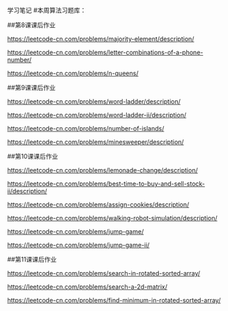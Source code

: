 学习笔记
#本周算法习题库：

##第8课课后作业

https://leetcode-cn.com/problems/majority-element/description/

https://leetcode-cn.com/problems/letter-combinations-of-a-phone-number/

https://leetcode-cn.com/problems/n-queens/

##第9课课后作业

https://leetcode-cn.com/problems/word-ladder/description/

https://leetcode-cn.com/problems/word-ladder-ii/description/

https://leetcode-cn.com/problems/number-of-islands/

https://leetcode-cn.com/problems/minesweeper/description/

##第10课课后作业

https://leetcode-cn.com/problems/lemonade-change/description/

https://leetcode-cn.com/problems/best-time-to-buy-and-sell-stock-ii/description/

https://leetcode-cn.com/problems/assign-cookies/description/

https://leetcode-cn.com/problems/walking-robot-simulation/description/

https://leetcode-cn.com/problems/jump-game/

https://leetcode-cn.com/problems/jump-game-ii/

##第11课课后作业

https://leetcode-cn.com/problems/search-in-rotated-sorted-array/

https://leetcode-cn.com/problems/search-a-2d-matrix/

https://leetcode-cn.com/problems/find-minimum-in-rotated-sorted-array/